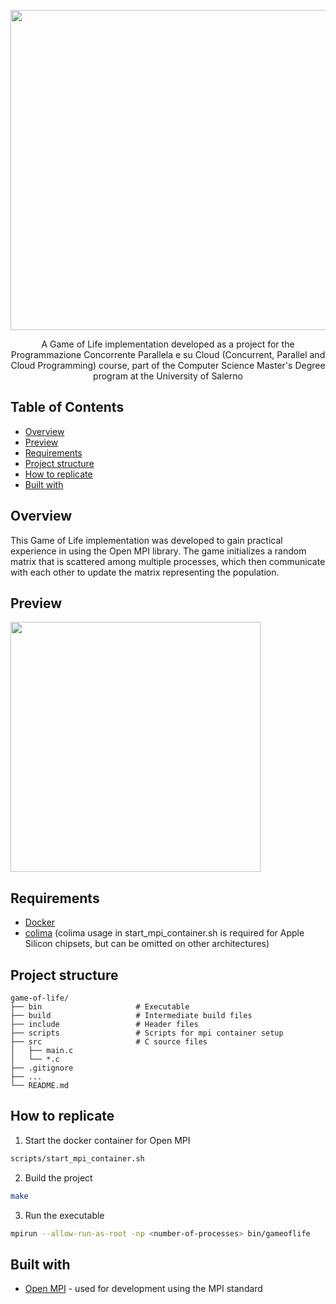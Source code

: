 <p align="center">
  <img src="https://github.com/user-attachments/assets/7a7d349b-7354-49fd-bb03-b2619d20f299" width="512" heigth="120">
</p>


<p align="center">
    A Game of Life implementation developed as a project for the Programmazione Concorrente Parallela e su Cloud (Concurrent, Parallel and Cloud Programming) course, part of the Computer Science Master's Degree program at the University of Salerno
</p>


## Table of Contents
- [Overview](#Overview)
- [Preview](#Preview)
- [Requirements](#Requirements)
- [Project structure](#Project-structure)
- [How to replicate](#How-to-replicate)
- [Built with](#Built-with)


## Overview 
<p>
    This Game of Life implementation was developed to gain practical experience in using the Open MPI library. The game initializes a random matrix that is scattered among multiple processes, which then communicate with each other to update the matrix representing the population.
</p>


## Preview
<p>
  <img src="https://github.com/user-attachments/assets/49523be4-ae10-4051-9cd5-f1df816e3928" width="400" heigth="400">
</p>


## Requirements 
- [Docker](https://www.docker.com)
- [colima](https://github.com/abiosoft/colima) (colima usage in start_mpi_container.sh is required for Apple Silicon chipsets, but can be omitted on other architectures)


## Project structure
```
game-of-life/
├── bin                     # Executable
├── build                   # Intermediate build files
├── include                 # Header files
├── scripts                 # Scripts for mpi container setup
├── src                     # C source files
│   ├── main.c              
│   └── *.c
├── .gitignore
├── ...
└── README.md
```          


## How to replicate
1) Start the docker container for Open MPI 
```bash
scripts/start_mpi_container.sh
```
2) Build the project
```bash
make 
```
3) Run the executable
```bash
mpirun --allow-run-as-root -np <number-of-processes> bin/gameoflife
```


## Built with
- [Open MPI](https://www.open-mpi.org) - used for development using the MPI standard
